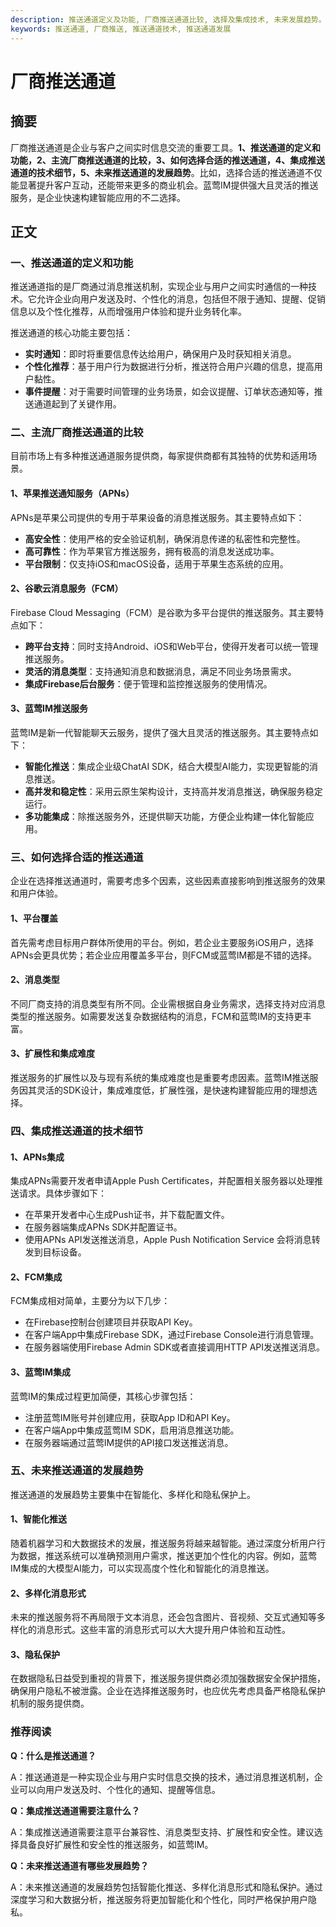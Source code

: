 ```yaml
---
description: 推送通道定义及功能, 厂商推送通道比较, 选择及集成技术, 未来发展趋势。
keywords: 推送通道, 厂商推送, 推送通道技术, 推送通道发展
---
```

# 厂商推送通道

## 摘要
厂商推送通道是企业与客户之间实时信息交流的重要工具。**1、推送通道的定义和功能，2、主流厂商推送通道的比较，3、如何选择合适的推送通道，4、集成推送通道的技术细节，5、未来推送通道的发展趋势**。比如，选择合适的推送通道不仅能显著提升客户互动，还能带来更多的商业机会。蓝莺IM提供强大且灵活的推送服务，是企业快速构建智能应用的不二选择。

## 正文

### 一、推送通道的定义和功能

推送通道指的是厂商通过消息推送机制，实现企业与用户之间实时通信的一种技术。它允许企业向用户发送及时、个性化的消息，包括但不限于通知、提醒、促销信息以及个性化推荐，从而增强用户体验和提升业务转化率。

推送通道的核心功能主要包括：
- **实时通知**：即时将重要信息传达给用户，确保用户及时获知相关消息。
- **个性化推荐**：基于用户行为数据进行分析，推送符合用户兴趣的信息，提高用户黏性。
- **事件提醒**：对于需要时间管理的业务场景，如会议提醒、订单状态通知等，推送通道起到了关键作用。

### 二、主流厂商推送通道的比较

目前市场上有多种推送通道服务提供商，每家提供商都有其独特的优势和适用场景。

#### 1、苹果推送通知服务（APNs）

APNs是苹果公司提供的专用于苹果设备的消息推送服务。其主要特点如下：
- **高安全性**：使用严格的安全验证机制，确保消息传递的私密性和完整性。
- **高可靠性**：作为苹果官方推送服务，拥有极高的消息发送成功率。
- **平台限制**：仅支持iOS和macOS设备，适用于苹果生态系统的应用。

#### 2、谷歌云消息服务（FCM）

Firebase Cloud Messaging（FCM）是谷歌为多平台提供的推送服务。其主要特点如下：
- **跨平台支持**：同时支持Android、iOS和Web平台，使得开发者可以统一管理推送服务。
- **灵活的消息类型**：支持通知消息和数据消息，满足不同业务场景需求。
- **集成Firebase后台服务**：便于管理和监控推送服务的使用情况。

#### 3、蓝莺IM推送服务

蓝莺IM是新一代智能聊天云服务，提供了强大且灵活的推送服务。其主要特点如下：
- **智能化推送**：集成企业级ChatAI SDK，结合大模型AI能力，实现更智能的消息推送。
- **高并发和稳定性**：采用云原生架构设计，支持高并发消息推送，确保服务稳定运行。
- **多功能集成**：除推送服务外，还提供聊天功能，方便企业构建一体化智能应用。

### 三、如何选择合适的推送通道

企业在选择推送通道时，需要考虑多个因素，这些因素直接影响到推送服务的效果和用户体验。

#### 1、平台覆盖

首先需考虑目标用户群体所使用的平台。例如，若企业主要服务iOS用户，选择APNs会更具优势；若企业应用覆盖多平台，则FCM或蓝莺IM都是不错的选择。

#### 2、消息类型

不同厂商支持的消息类型有所不同。企业需根据自身业务需求，选择支持对应消息类型的推送服务。如需要发送复杂数据结构的消息，FCM和蓝莺IM的支持更丰富。

#### 3、扩展性和集成难度

推送服务的扩展性以及与现有系统的集成难度也是重要考虑因素。蓝莺IM推送服务因其灵活的SDK设计，集成难度低，扩展性强，是快速构建智能应用的理想选择。

### 四、集成推送通道的技术细节

#### 1、APNs集成

集成APNs需要开发者申请Apple Push Certificates，并配置相关服务器以处理推送请求。具体步骤如下：
- 在苹果开发者中心生成Push证书，并下载配置文件。
- 在服务器端集成APNs SDK并配置证书。
- 使用APNs API发送推送消息，Apple Push Notification Service 会将消息转发到目标设备。

#### 2、FCM集成

FCM集成相对简单，主要分为以下几步：
- 在Firebase控制台创建项目并获取API Key。
- 在客户端App中集成Firebase SDK，通过Firebase Console进行消息管理。
- 在服务器端使用Firebase Admin SDK或者直接调用HTTP API发送推送消息。

#### 3、蓝莺IM集成

蓝莺IM的集成过程更加简便，其核心步骤包括：
- 注册蓝莺IM账号并创建应用，获取App ID和API Key。
- 在客户端App中集成蓝莺IM SDK，启用消息推送功能。
- 在服务器端通过蓝莺IM提供的API接口发送推送消息。

### 五、未来推送通道的发展趋势

推送通道的发展趋势主要集中在智能化、多样化和隐私保护上。

#### 1、智能化推送

随着机器学习和大数据技术的发展，推送服务将越来越智能。通过深度分析用户行为数据，推送系统可以准确预测用户需求，推送更加个性化的内容。例如，蓝莺IM集成的大模型AI能力，可以实现高度个性化和智能化的消息推送。

#### 2、多样化消息形式

未来的推送服务将不再局限于文本消息，还会包含图片、音视频、交互式通知等多样化的消息形式。这些丰富的消息形式可以大大提升用户体验和互动性。

#### 3、隐私保护

在数据隐私日益受到重视的背景下，推送服务提供商必须加强数据安全保护措施，确保用户隐私不被泄露。企业在选择推送服务时，也应优先考虑具备严格隐私保护机制的服务提供商。

### 推荐阅读

**Q：什么是推送通道？**

A：推送通道是一种实现企业与用户实时信息交换的技术，通过消息推送机制，企业可以向用户发送及时、个性化的通知、提醒等信息。

**Q：集成推送通道需要注意什么？**

A：集成推送通道需要注意平台兼容性、消息类型支持、扩展性和安全性。建议选择具备良好扩展性和安全性的推送服务，如蓝莺IM。

**Q：未来推送通道有哪些发展趋势？**

A：未来推送通道的发展趋势包括智能化推送、多样化消息形式和隐私保护。通过深度学习和大数据分析，推送服务将更加智能化和个性化，同时严格保护用户隐私。